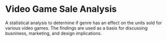 # Video Game Sale Analysis
A statistical analysis to determine if genre has an effect on the units sold for various video games. The findings are used as a basis for discussing  busniness, marketing, and design implications.
